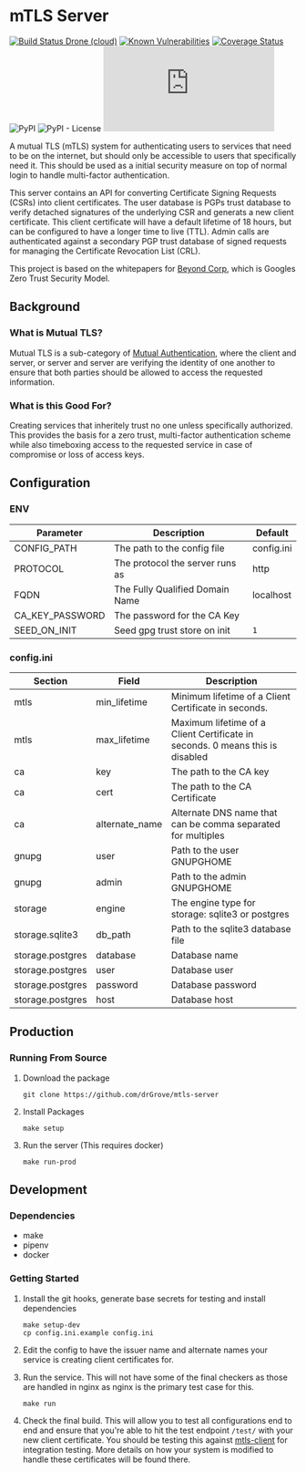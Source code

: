 # mTLS Server #

[![Build Status Drone (cloud)](https://cloud.drone.io/api/badges/drGrove/mtls-server/status.svg)](https://cloud.drone.io/drGrove/mtls-server)
[![Known Vulnerabilities](https://snyk.io/test/github/drGrove/mtls-server/badge.svg?targetFile=requirements.txt)](https://snyk.io/test/github/drGrove/mtls-server?targetFile=requirements.txt)
[![Coverage Status](https://coveralls.io/repos/github/drGrove/mtls-server/badge.svg?branch=master)](https://coveralls.io/github/drGrove/mtls-server?branch=master)
![PyPI](https://img.shields.io/pypi/v/mtls-server)
![PyPI - License](https://img.shields.io/pypi/l/mtls-server)
![Matrix](https://img.shields.io/matrix/mtls:matrix.org)

A mutual TLS (mTLS) system for authenticating users to services that need to be on the internet, but should only be
accessible to users that specifically need it. This should be used as a initial security measure on top of normal login
to handle multi-factor authentication.

This server contains an API for converting Certificate Signing Requests (CSRs) into client certificates. The user
database is PGPs trust database to verify detached signatures of the underlying CSR and generats a new client
certificate. This client certificate will have a default lifetime of 18 hours, but can be configured to have a longer
time to live (TTL). Admin calls are authenticated against a secondary PGP trust database of signed requests for managing
the Certificate Revocation List (CRL).

This project is based on the whitepapers for [Beyond Corp](https://www.beyondcorp.com/), which is Googles Zero Trust
Security Model.

## Background ##

### What is Mutual TLS? ###

Mutual TLS is a sub-category of [Mutual Authentication](https://en.wikipedia.org/wiki/Mutual_authentication), where the
client and server, or server and server are verifying the identity of one another to ensure that both parties should be
allowed to access the requested information.

### What is this Good For? ###

Creating services that inheritely trust no one unless specifically authorized.  This provides the basis for a zero
trust, multi-factor authentication scheme while also timeboxing access to the requested service in case of compromise or
loss of access keys.

## Configuration ##

### ENV ###

| Parameter       | Description                     | Default    |
| --------        | -----------                     | -------    |
| CONFIG_PATH     | The path to the config file     | config.ini |
| PROTOCOL        | The protocol the server runs as | http       |
| FQDN            | The Fully Qualified Domain Name | localhost  |
| CA_KEY_PASSWORD | The password for the CA Key     |            |
| SEED_ON_INIT    | Seed gpg trust store on init    | `1`        |

### config.ini ###

| Section          | Field          | Description                                                                   |
| -------          | -----          | -----------                                                                   |
| mtls             | min_lifetime   | Minimum lifetime of a Client Certificate in seconds.                          |
| mtls             | max_lifetime   | Maximum lifetime of a Client Certificate in seconds. 0 means this is disabled |
| ca               | key            | The path to the CA key                                                        |
| ca               | cert           | The path to the CA Certificate                                                |
| ca               | alternate_name | Alternate DNS name that can be comma separated for multiples                  |
| gnupg            | user           | Path to the user GNUPGHOME                                                    |
| gnupg            | admin          | Path to the admin GNUPGHOME                                                   |
| storage          | engine         | The engine type for storage: sqlite3 or postgres                              |
| storage.sqlite3  | db_path        | Path to the sqlite3 database file                                             |
| storage.postgres | database       | Database name                                                                 |
| storage.postgres | user           | Database user                                                                 |
| storage.postgres | password       | Database password                                                             |
| storage.postgres | host           | Database host                                                                 |

## Production ##

### Running From Source ###

1. Download the package

    ```shell
    git clone https://github.com/drGrove/mtls-server
    ```

2. Install Packages

    ```shell
    make setup
    ```

3. Run the server (This requires docker)

    ```shell
    make run-prod
    ```

## Development ##

### Dependencies ###

* make
* pipenv
* docker

### Getting Started ###

1. Install the git hooks, generate base secrets for testing and install dependencies

    ```shell
    make setup-dev
    cp config.ini.example config.ini
    ```

2. Edit the config to have the issuer name and alternate names your service is creating client certificates for.

3. Run the service. This will not have some of the final checkers as those are handled in nginx as nginx is the primary
   test case for this.

    ```shell
    make run
    ```

4. Check the final build. This will allow you to test all configurations end to end and ensure that you're able to hit
   the test endpoint `/test/` with your new client certificate. You should be testing this against
   [mtls-client](https://github.com/drGrove/mtls-client) for integration testing. More details on how your system is
   modified to handle these certificates will be found there.
